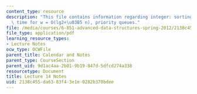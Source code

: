 ```yaml
---
content_type: resource
description: "This file contains information regarding integer: sorting in linear\
  \ time for w = O(lg2+\u03B5 n), priority queues."
file: /media/courses/6-851-advanced-data-structures-spring-2012/2138c455da6383f43e1e0282b370bdee_MIT6_851S12_Lec14.pdf
file_type: application/pdf
learning_resource_types:
- Lecture Notes
ocw_type: OCWFile
parent_title: Calendar and Notes
parent_type: CourseSection
parent_uid: 9d1ac4aa-2b01-9b19-847d-5dfcd274a338
resourcetype: Document
title: Lecture 14 Notes
uid: 2138c455-da63-83f4-3e1e-0282b370bdee
---
```

